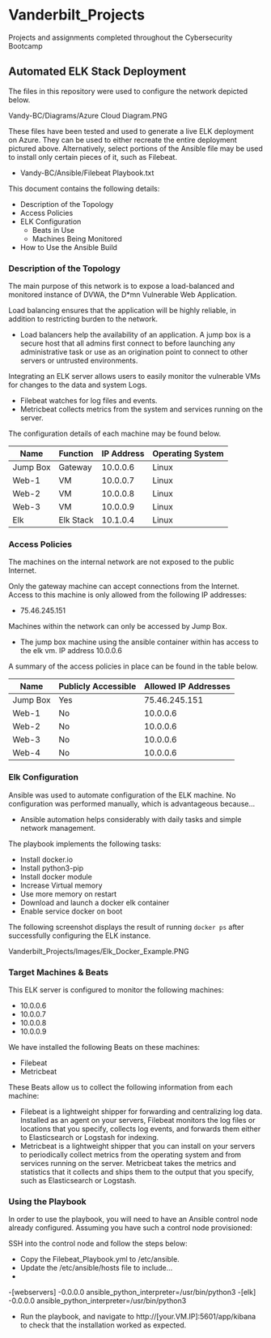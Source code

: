 # Vanderbilt_Projects
Projects and assignments completed throughout the Cybersecurity Bootcamp

## Automated ELK Stack Deployment

The files in this repository were used to configure the network depicted below.

Vandy-BC/Diagrams/Azure Cloud Diagram.PNG

These files have been tested and used to generate a live ELK deployment on Azure. They can be used to either recreate the entire deployment pictured above. Alternatively, select portions of the Ansible file may be used to install only certain pieces of it, such as Filebeat.

  - Vandy-BC/Ansible/Filebeat Playbook.txt

This document contains the following details:
- Description of the Topology
- Access Policies
- ELK Configuration
  - Beats in Use
  - Machines Being Monitored
- How to Use the Ansible Build


### Description of the Topology

The main purpose of this network is to expose a load-balanced and monitored instance of DVWA, the D*mn Vulnerable Web Application.

Load balancing ensures that the application will be highly reliable, in addition to restricting burden to the network.
- Load balancers help the availability of an application. A jump box is a secure host that all admins first connect to before launching any administrative task or use as an origination point to connect to other servers or untrusted environments.

Integrating an ELK server allows users to easily monitor the vulnerable VMs for changes to the data and system Logs.
- Filebeat watches for log files and events.
- Metricbeat collects metrics from the system and services running on the server.

The configuration details of each machine may be found below.

| Name     | Function  | IP Address | Operating System |
|----------|-----------|------------|------------------|
| Jump Box | Gateway | 10.0.0.6 | Linux          |
| Web-1      | VM        | 10.0.0.7   | Linux        |
| Web-2      | VM        | 10.0.0.8   | Linux        |
| Web-3      | VM        | 10.0.0.9   | Linux        |
| Elk           | Elk Stack| 10.1.0.4  | Linux         |
### Access Policies

The machines on the internal network are not exposed to the public Internet. 

Only the gateway machine can accept connections from the Internet. Access to this machine is only allowed from the following IP addresses:
- 75.46.245.151

Machines within the network can only be accessed by Jump Box.
- The jump box machine using the ansible container within has access to the elk vm. IP address 10.0.0.6

A summary of the access policies in place can be found in the table below.

| Name     | Publicly Accessible | Allowed IP Addresses |
|----------|---------------------|----------------------|
| Jump Box | Yes               | 75.46.245.151     |
| Web-1    | No                  | 10.0.0.6             |
| Web-2    | No                  | 10.0.0.6             |
| Web-3    | No                  | 10.0.0.6             |
| Web-4    | No                  | 10.0.0.6             |
### Elk Configuration

Ansible was used to automate configuration of the ELK machine. No configuration was performed manually, which is advantageous because...
- Ansible automation helps considerably with daily tasks and simple network management.

The playbook implements the following tasks:
- Install docker.io
- Install python3-pip
- Install docker module
- Increase Virtual memory
- Use more memory on restart
- Download and launch a docker elk container
- Enable service docker on boot

The following screenshot displays the result of running `docker ps` after successfully configuring the ELK instance.

Vanderbilt_Projects/Images/Elk_Docker_Example.PNG

### Target Machines & Beats
This ELK server is configured to monitor the following machines:
- 10.0.0.6
- 10.0.0.7
- 10.0.0.8
- 10.0.0.9

We have installed the following Beats on these machines:
- Filebeat
- Metricbeat

These Beats allow us to collect the following information from each machine:
- Filebeat is a lightweight shipper for forwarding and centralizing log data. Installed as an agent on your servers, Filebeat monitors the log files or locations that you specify, collects log events, and forwards them either to Elasticsearch or Logstash for indexing.
- Metricbeat is a lightweight shipper that you can install on your servers to periodically collect metrics from the operating system and from services running on the server. Metricbeat takes the metrics and statistics that it collects and ships them to the output that you specify, such as Elasticsearch or Logstash.

### Using the Playbook
In order to use the playbook, you will need to have an Ansible control node already configured. Assuming you have such a control node provisioned: 

SSH into the control node and follow the steps below:
- Copy the Filebeat_Playbook.yml to /etc/ansible.
- Update the /etc/ansible/hosts file to include...
- 
-[webservers]
-0.0.0.0 ansible_python_interpreter=/usr/bin/python3
-[elk]
-0.0.0.0 ansible_python_interpreter=/usr/bin/python3

- Run the playbook, and navigate to http://[your.VM.IP]:5601/app/kibana to check that the installation worked as expected.

